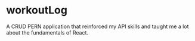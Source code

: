 # workoutLog
A CRUD PERN application that reinforced my API skills and taught me a lot about the fundamentals of React. 
